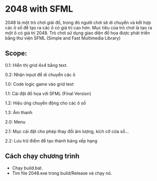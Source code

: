 # 2048 with SFML
2048 là một trò chơi giải đố, trong đó người chơi sẽ di chuyển và kết hợp các ô số để tạo ra các ô có giá trị cao hơn. Mục tiêu của trò chơi là tạo ra một ô có giá trị 2048. Trò chơi sử dụng giao diện đồ họa được phát triển bằng thư viện SFML (Simple and Fast Multimedia Library)


## Scope:
0.1: Hiển thị grid 4x4 bằng text.

0.2: Nhận input để di chuyển các ô

1.0: Code logic game vào grid text

1.1: Cài đặt đồ họa với SFML (Final Version)

1.2: Hiệu ứng chuyển động cho các ô số

1.3: Âm thanh

2.0: Menu

2.1: Mục cài đặt cho phép thay đổi âm lượng, kích cỡ cửa sổ…

2.2: Lưu trữ điểm để tạo thành bảng xếp hạng


## Cách chạy chương trình
- Chạy build.bat.
- Tìm file 2048.exe trong build/Release và chạy nó.
